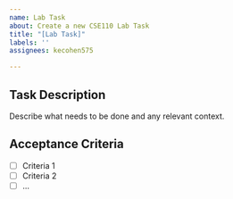 ```yaml
---
name: Lab Task
about: Create a new CSE110 Lab Task
title: "[Lab Task]"
labels: ''
assignees: kecohen575

---
```


## Task Description
Describe what needs to be done and any relevant context.

## Acceptance Criteria
- [ ] Criteria 1
- [ ] Criteria 2
- [ ] ...
